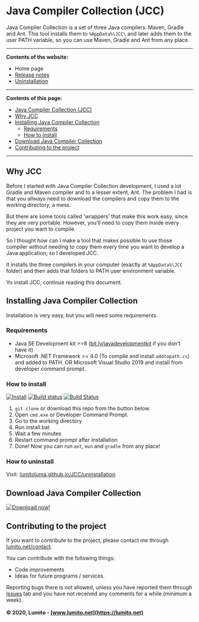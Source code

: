 # Java Compiler Collection (JCC)

Java Compiler Collection is a set of three Java compilers: Maven, Gradle and Ant. This tool installs them to `%AppData%\JCC\` and later adds them to the user PATH variable, so you can use Maven, Gradle and Ant from any place.

---
**Contents of the website:**

-   Home page
-   [Release notes](./release-notes)
-   [Uninstallation](./uninstallation)
 
---
**Contents of this page:**

-   [Java Compiler Collection (JCC)](#java-compiler-collection-jcc)
-   [Why JCC](#why-jcc)
-   [Installing Java Compiler Collection](#installing-java-compiler-collection)
    -   [Requirements](#requirements)
    -   [How to install](#how-to-install)
-   [Download Java Compiler Collection](#download-java-compiler-collection)
-   [Contributing to the project](#contributing-to-the-project)

---

## Why JCC

Before I started with Java Compiler Collection development, I used a lot Gradle and Maven compiler and to a lesser extent, Ant.
The problem I had is that you allways need to download the compilers and copy them to the working directory, a mess.

But there are some tools called 'wrappers' that make this work easy, since they are very portable. However, you'll need to copy them inside every project you want to compile.

So I thought how can I make a tool that makes possible to use those compiler without needing to copy them every time you want to develop a Java application, so I developed JCC.

It installs the three compilers in your computer (exactly at `%AppData%\JCC` folder) and then adds that folders to PATH user environment variable.

Yo install JCC, continue reading this document.

## Installing Java Compiler Collection

Installation is very easy, but you will need some requirements.

### Requirements

-   Java SE Development kit >=8 ([bit.ly/javadevelopmentkit](https://bit.ly/javadevelopmentkit) if you don't have it)
-   Microsoft .NET Framework >= 4.0 (To compile and install `addtopath.cs`) and added to PATH. OR Microsoft Visual Studio 2019 and install from developer command prompt.

### How to install
[![Install](https://github.com/LumitoLuma/JCC/workflows/Install/badge.svg)](https://github.com/LumitoLuma/JCC/actions?query=workflow%3AInstall)
[![Build status](https://ci.appveyor.com/api/projects/status/k2iwyam4nmkoqj82?svg=true)](https://ci.appveyor.com/project/LumitoLuma/JCC)
[![Build Status](https://dev.azure.com/LumitoLuma/GitHub/_apis/build/status/LumitoLuma.JCC?branchName=master)](https://dev.azure.com/LumitoLuma/GitHub/_build/latest?definitionId=8&branchName=master)

1.  `git clone` or download this repo from the button below.
2.  Open `cmd.exe` or Developer Command Prompt.
3.  Go to the working directory
4.  Run install.bat
5.  Wait a few minutes
6.  Restart command prompt after installation
7.  Done! Now you can run `ant`, `mvn` and `gradle` from any place!

### How to uninstall

Visit: [lumitoluma.github.io/JCC/uninstallation](https://lumitoluma.github.io/JCC/uninstallation)

## Download Java Compiler Collection

[![Download now!](https://images.lumito.net/GitHub/JCC/downloadbutton.png)](https://codeload.github.com/LumitoLuma/JCC/zip/master)

## Contributing to the project
If you want to contribute to the project, please contact me through [lumito.net/contact](https://lumito.net/contact).

You can contribute with the following things:

-   Code improvements
-   Ideas for future programs / services.

Reporting bugs there is not allowed, unless you have reported them through [Issues](https://github.com/LumitoLuma/JCC/issues) tab and you have not received any comments for a while (minimum a week).
<br><br>
**© 2020, Lumito - [www.lumito.net](https://lumito.net)**
